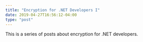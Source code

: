 ```yaml
---
title: "Encryption for .NET Developers I"
date: 2019-04-27T16:56:12-04:00
type: "post"
---
```


This is a series of posts about encryption for .NET developers.